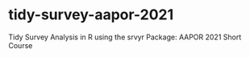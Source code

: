 # tidy-survey-aapor-2021
Tidy Survey Analysis in R using the srvyr Package: AAPOR 2021 Short Course
